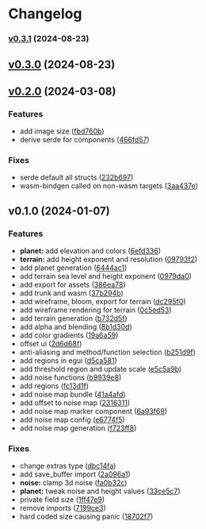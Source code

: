 # Changelog

### [v0.3.1](https://github.com/manankarnik/bevy_generative/compare/v0.3.0...v0.3.1) (2024-08-23)

## [v0.3.0](https://github.com/manankarnik/bevy_generative/compare/v0.2.0...v0.3.0) (2024-08-23)

## [v0.2.0](https://github.com/manankarnik/bevy_generative/compare/v0.1.0...v0.2.0) (2024-03-08)

### Features

* add image size
([fbd760b](https://github.com/manankarnik/bevy_generative/commit/fbd760b3e579f6f3b6cff806a3d96c6f27d10b2f))
* derive serde for components
([466fd57](https://github.com/manankarnik/bevy_generative/commit/466fd5731b49af0408f42281e45828ab4c45eba5))

### Fixes

* serde default all structs
([232b697](https://github.com/manankarnik/bevy_generative/commit/232b69782e5567b3e0bab4c09554c984ccbe88cd))
* wasm-bindgen called on non-wasm targets
([3aa437e](https://github.com/manankarnik/bevy_generative/commit/3aa437e72e62a0d42c4c93020a22daed86018f7b))

## v0.1.0 (2024-01-07)

### Features

* **planet:** add elevation and colors
([6efd336](https://github.com/manankarnik/bevy_generative/commit/6efd336a116aa79916eec57ecec5238dfad511cb))
* **terrain:** add height exponent and resolution
([09793f2](https://github.com/manankarnik/bevy_generative/commit/09793f21315cfb7bc8660ee3b7b03862a8783ead))
* add planet generation
([6444ac1](https://github.com/manankarnik/bevy_generative/commit/6444ac199c85afc7e09250f8b8144d824e52e57c))
* add terrain sea level and height exponent
([0979da0](https://github.com/manankarnik/bevy_generative/commit/0979da0806bea5e2e9b95ddc049c8adb8dd698e6))
* add export for assets
([386ea78](https://github.com/manankarnik/bevy_generative/commit/386ea78be2b218f118ae0c4b2665617d789d991e))
* add trunk and wasm
([37b294b](https://github.com/manankarnik/bevy_generative/commit/37b294b567d27f8995c6a7a116b5035736287fe2))
* add wireframe, bloom, export for terrain
([dc295f0](https://github.com/manankarnik/bevy_generative/commit/dc295f07ca846cd0f94862c073c430c96e4457e9))
* add wireframe rendering for terrain
([0c5ed53](https://github.com/manankarnik/bevy_generative/commit/0c5ed531b2f0aed98654326bc6ea8a58f7b26b3e))
* add terrain generation
([b732d5f](https://github.com/manankarnik/bevy_generative/commit/b732d5f252b949249084620b4e2eda906ceafad4))
* add alpha and blending
([8b1d30d](https://github.com/manankarnik/bevy_generative/commit/8b1d30d4deb671092e6068dc95f704c5071744c5))
* add color gradients
([19a6a59](https://github.com/manankarnik/bevy_generative/commit/19a6a59de3004ee0de1df89e62d8f69bd7e2e99a))
* offset ui
([2d6d68f](https://github.com/manankarnik/bevy_generative/commit/2d6d68fe3a659babbdbfd2664d3fbc6e7c77ad25))
* anti-aliasing and method/function selection
([b251d9f](https://github.com/manankarnik/bevy_generative/commit/b251d9f057ef319f25a6677af4710dcfada0c539))
* add regions in egui
([d5ca581](https://github.com/manankarnik/bevy_generative/commit/d5ca581fef557f7767b8ed4ede4c998e7d1ee13e))
* add threshold region and update scale
([e5c5a9b](https://github.com/manankarnik/bevy_generative/commit/e5c5a9b54fa1fecea2cc2110621be42910313f7b))
* add noise functions
([b9939e8](https://github.com/manankarnik/bevy_generative/commit/b9939e8b80c9f33734445eac78f5c8576e567d58))
* add regions
([fc13d1f](https://github.com/manankarnik/bevy_generative/commit/fc13d1fdda04d5aad17381b3ca0cb2e22bae2d05))
* add noise map bundle
([41a4afd](https://github.com/manankarnik/bevy_generative/commit/41a4afd570ac8ff18709dced70a3c9c06acae487))
* add offset to noise map
([2316311](https://github.com/manankarnik/bevy_generative/commit/2316311dfdbb98417ef568e51048996de13fe0db))
* add noise map marker component
([6a93f69](https://github.com/manankarnik/bevy_generative/commit/6a93f6911b4af0a11ec1a6e3c5e2882bf6e049c0))
* add noise map config
([e6774f5](https://github.com/manankarnik/bevy_generative/commit/e6774f5eb7b1a8eede32de50301e0a6a5773df60))
* add noise map generation
([f723ff8](https://github.com/manankarnik/bevy_generative/commit/f723ff8007ec1df55ed43e8d4eb2d95d64082048))

### Fixes

* change extras type
([dbc14fa](https://github.com/manankarnik/bevy_generative/commit/dbc14fa20a0b495ef9b9500058729c7001c94197))
* add save_buffer import
([2a096a1](https://github.com/manankarnik/bevy_generative/commit/2a096a1d1e460ab60bb99f68c5a72664f1d7ef8b))
* **noise:** clamp 3d noise
([fa0b32c](https://github.com/manankarnik/bevy_generative/commit/fa0b32cc75ad283d3eae82b35eacdd25280443b7))
* **planet:** tweak noise and height values
([33ce5c7](https://github.com/manankarnik/bevy_generative/commit/33ce5c7ff64064c4633239d742dc8ba64cb989e3))
* private field size
([1ff47e9](https://github.com/manankarnik/bevy_generative/commit/1ff47e94cc138044d6cd434be88ae35e4a1d8532))
* remove imports
([7199ce3](https://github.com/manankarnik/bevy_generative/commit/7199ce395d5feb9ae9154e05cda997fc28c36aa1))
* hard coded size causing panic
([18702f7](https://github.com/manankarnik/bevy_generative/commit/18702f79662b00574f600fde08c2901f15183d09))
